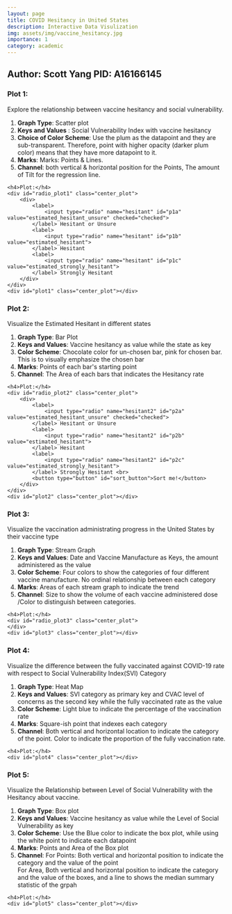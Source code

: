 ```yaml
---
layout: page
title: COVID Hesitancy in United States
description: Interactive Data Visulization
img: assets/img/vaccine_hesitancy.jpg
importance: 1
category: academic
---
```


<!-- <link rel="stylesheet" href="../covid/styles.css"> -->
<!-- <link href='https://fonts.googleapis.com/css?family=Fira Sans' rel='stylesheet'> -->
<!-- Directly inject the javascript in the html file -->
<!-- <script type="text/javascript" src="../covid/app.js"></script> -->
<!-- <script src="../../assets/js/d3.min.js"></script>
<script src='../../assetsimple-statistics.min.js'></script> -->
<!--<script src="https://cdn.jsdelivr.net/npm/d3-array@3"></script>-->
<!--<script src="https://cdn.jsdelivr.net/npm/d3-geo@3"></script>-->
<!--<script src="https://unpkg.com/topojson@3"></script>-->
<!--<script>-->

<!--const projection = d3.geoEqualEarth();-->
<!--const path = d3.geoPath(projection);-->

<!--</script>-->


<div>
    <!-- <h1>Final Project DSC106</h1> -->
    <h2>Author: Scott Yang PID: A16166145</h2>
</div>

<div>
    <h3>Plot 1:</h3>
    <p>Explore the relationship between vaccine hesitancy and social vulnerability.</p>
    <ol>
        <li> <b>Graph Type</b>: Scatter plot </li>
        <li> <b> Keys and Values</b> : Social Vulnerability Index with vaccine hesitancy</li>
       <li> <b>Choice of Color Scheme</b>: Use the plum as the datapoint and they are sub-transparent. Therefore,
           point with higher opacity (darker plum color) means that they have more datapoint to it.
       </li>
        <li> <b>Marks</b>: Marks: Points & Lines.</li>
        <li> <b>Channel</b>: both vertical & horizontal position for
            the Points, The amount of Tilt for the regression line. </li>
    </ol>

    <h4>Plot:</h4>
    <div id="radio_plot1" class="center_plot">
        <div>
            <label>
                <input type="radio" name="hesitant" id="p1a" value="estimated_hesitant_unsure" checked="checked">
            </label> Hesitant or Unsure
            <label>
                <input type="radio" name="hesitant" id="p1b" value="estimated_hesitant">
            </label> Hesitant
            <label>
                <input type="radio" name="hesitant" id="p1c" value="estimated_strongly_hesitant">
            </label> Strongly Hesitant
        </div>
    </div>
    <div id="plot1" class="center_plot"></div>
</div>

<div>
    <h3>Plot 2:</h3>
    <p>Visualize the Estimated Hesitant in different states</p>
    <ol>
        <li> <b>Graph Type</b>: Bar Plot </li>
        <li> <b> Keys and Values</b>: Vaccine hesitancy as value while the state as key</li>
        <li> <b>Color Scheme</b>: Chocolate color for un-chosen bar, pink for chosen bar. This is to visually
            emphasize the chosen bar</li>
        <li> <b>Marks</b>: Points of each bar's starting point </li>
        <li> <b>Channel</b>: The Area of each bars that indicates the Hesitancy rate </li>
    </ol>

    <h4>Plot:</h4>
    <div id="radio_plot2" class="center_plot">
        <div>
            <label>
                <input type="radio" name="hesitant2" id="p2a" value="estimated_hesitant_unsure" checked="checked">
            </label> Hesitant or Unsure
            <label>
                <input type="radio" name="hesitant2" id="p2b" value="estimated_hesitant">
            </label> Hesitant
            <label>
                <input type="radio" name="hesitant2" id="p2c" value="estimated_strongly_hesitant">
            </label> Strongly Hesitant <br>
            <button type="button" id="sort_button">Sort me!</button>
        </div>
    </div>
    <div id="plot2" class="center_plot"></div>
</div>

<div>
    <h3>Plot 3:</h3>
    <p>Visualize the vaccination administrating progress in the United States by their vaccine type</p>
    <ol>
        <li> <b>Graph Type</b>: Stream Graph </li>
        <li> <b> Keys and Values</b>: Date and Vaccine Manufacture as Keys, the amount administered as the value</li>
        <li> <b>Color Scheme</b>: Four colors to show the categories of four different vaccine manufacture. No
            ordinal relationship between each category</li>
        <li> <b>Marks</b>: Areas of each stream graph to indicate the trend </li>
        <li> <b>Channel</b>: Size to show the volume of each vaccine administered dose /Color to distinguish between
            categories.
        </li>
    </ol>

    <h4>Plot:</h4>
    <div id="radio_plot3" class="center_plot">
    </div>
    <div id="plot3" class="center_plot"></div>
</div>

<div>
    <h3>Plot 4:</h3>
    <p>Visualize the difference between the fully vaccinated against COVID-19 rate
        with respect to Social Vulnerability Index(SVI) Category</p>
    <ol>
        <li> <b>Graph Type</b>: Heat Map</li>
        <li> <b> Keys and Values</b>:  SVI category as primary key and CVAC level of concerns as the second key
            while the fully vaccinated rate as the value</li>
        <li> <b>Color Scheme</b>: Light blue to indicate the percentage of the vaccination rate </li>
        <li> <b>Marks</b>: Square-ish point that indexes each category </li>
        <li> <b>Channel</b>: Both vertical and horizontal location to indicate the category of the point. Color to
            indicate the proportion of the fully vaccination rate.
        </li>
    </ol>

    <h4>Plot:</h4>
    <div id="plot4" class="center_plot"></div>
</div>

<div>
    <h3>Plot 5:</h3>
    <p>Visualize the Relationship between Level of Social Vulnerability with the Hesitancy about vaccine.</p>
    <ol>
        <li> <b>Graph Type</b>: Box plot</li>
        <li> <b> Keys and Values</b>: Vaccine hesitancy as value while the Level of Social Vulnerability as key</li>
        <li> <b>Color Scheme</b>: Use the Blue color to indicate the box plot, while using the white point to
            indicate each datapoint</li>
        <li> <b>Marks</b>: Points and Area of the Box plot</li>
        <li> <b>Channel</b>: For Points: Both vertical and horizontal position to indicate the category and the
            value of the point <br> For Area, Both vertical and horizontal position to indicate the category and the
            value of the boxes, and a line to shows the median summary statistic of the grpah </li>
    </ol>

    <h4>Plot:</h4>
    <div id="plot5" class="center_plot"></div>
</div>

<!--<div>-->
<!--    <h3>Plot 6:</h3>-->
<!--    <p>Visualize the Estimated Hesitant in different states</p>-->
<!--    <ol>-->
<!--        <li> <b>Graph Type</b>: Bar Plot </li>-->
<!--        <li> <b> Keys and Values</b>: Vaccine hesitancy as value while the state as key-->
<!--</li>-->
<!--    </ol>-->

<!--    <h4>Plot:</h4>-->
<!--    <div id="plot6" class="center_plot"></div>-->
<!--</div>-->

</body>